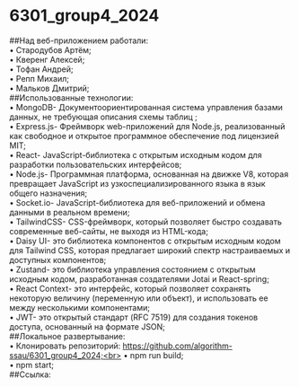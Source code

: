 # 6301_group4_2024
##Над веб-приложением работали:<br> • Стародубов Артём;<br> • Кверенг Алексей;<br> • Тофан Андрей;<br> • Репп Михаил;<br> • Мальков Дмитрий;<br>
##Использованные технологии:<br>• MongoDB- Документоориентированная система управления базами данных, не требующая описания схемы таблиц
;<br> • Express.js- Фреймворк web-приложений для Node.js, реализованный как свободное и открытое программное обеспечение под лицензией MIT;<br> • React- JavaScript-библиотека с открытым исходным кодом для разработки пользовательских интерфейсов;<br> • Node.js- Программная платформа, основанная на движке V8, которая превращает JavaScript из узкоспециализированного языка в язык общего назначения;<br> • Socket.io- JavaScript-библиотека для веб-приложений и обмена данными в реальном времени;<br> • TailwindCSS- CSS-фреймворк, который позволяет быстро создавать современные веб-сайты, не выходя из HTML-кода;<br> • Daisy UI- это библиотека компонентов с открытым исходным кодом для Tailwind CSS, которая предлагает широкий спектр настраиваемых и доступных компонентов;<br> • Zustand- это библиотека управления состоянием с открытым исходным кодом, разработанная создателями Jotai и React-spring;<br> • React Context- это интерфейс, который позволяет сохранять некоторую величину (переменную или объект), и использовать ее между несколькими компонентами;<br> • JWT-  это открытый стандарт (RFC 7519) для создания токенов доступа, основанный на формате JSON;<br>
##Локальное развертывание:<br>
    • Клонировать репозиторий: https://github.com/algorithm-ssau/6301_group4_2024;<br>
    • npm run build;<br>
    • npm start;<br>
##Ссылка:<br>
